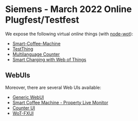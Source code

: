 # Siemens - March 2022 Online Plugfest/Testfest

We expose the following virtual *online* things (with [node-wot](https://github.com/eclipse/thingweb.node-wot/)):
* [Smart-Coffee-Machine](http://plugfest.thingweb.io:8083/smart-coffee-machine)
* [TestThing](http://plugfest.thingweb.io:8083/testthing)
* [Multilanguage Counter](http://plugfest.thingweb.io:8083/counter)
* [Smart Charging with Web of Things](https://github.com/sebastiankb/wot-smart-charging)

## WebUIs

Moreover, there are several Web UIs available:
* [Generic WebUI](http://plugfest.thingweb.io/webui/)
* [Smart Coffee Machine - Property Live Monitor](http://plugfest.thingweb.io/examples/smart-coffee-machine.html)
* [Counter UI](http://plugfest.thingweb.io/examples/counter.html)
* [WoT-FXUI](http://plugfest.thingweb.io:8088/test/fullscreen/default)
